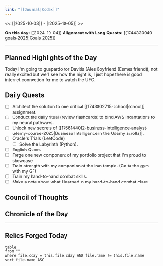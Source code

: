 ```yaml
---
link: "[[Journal|Codex]]"
---
```

<< [[2025-10-03]] - [[2025-10-05]] >>

**On this day:** [[2024-10-04]]
**Alignment with Long Quests:** [[1744330040-goals-2025|Goals 2025]]

---
## Planned Highlights of the Day
Today I'm going to guepardo for Davids (Ales Boyfriend (Esmes friend)), not really excited but we'll see how the night is, I just hope there is good internet connection for me to watch the UFC.

## Daily Quests
- [ ] Architect the solution to one critical [[1743802715-school|school]] assignment.
- [ ] Conduct the daily ritual (review flashcards) to bind AWS incantations to my neural pathways.
- [ ] Unlock new secrets of [[1756144012-business-intelligence-analyst-udemy-course-2025|Business Intelligence in the Udemy scrolls]].
- [ ] Oracle's Trials (LeetCode).
	- [ ] Solve the Labyrinth (Python).
- [ ] English Quest.
- [ ] Forge one new component of my portfolio project that I'm proud to showcase.
- [ ] Train strength with my companion at the iron temple. (Go to the gym with my GF)
- [ ] Train my hand-to-hand combat skills.
- [ ] Make a note about what I learned in my hand-to-hand combat class.

## Council of Thoughts


## Chronicle of the Day


---
## Relics Forged Today
```dataview
table
from ""
where file.cday = this.file.cday AND file.name != this.file.name
sort file.name ASC
```

